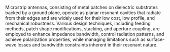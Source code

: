 Microstrip antennas, consisting of metal patches on dielectric substrates backed by a ground plane, operate as planar resonant cavities that radiate from their edges and are widely used for their low cost, low profile, and mechanical robustness. Various design techniques, including feeding methods, patch shape modifications, stacking, and aperture coupling, are employed to enhance impedance bandwidth, control radiation patterns, and achieve polarization properties, while managing limitations such as surface-wave losses and bandwidth constraints inherent in their resonant nature.
